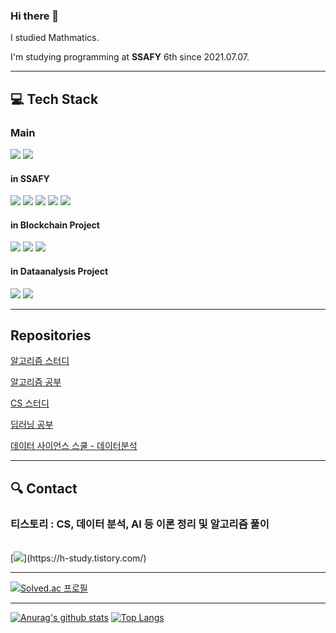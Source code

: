 ### Hi there 👋

I studied Mathmatics.

I'm studying programming at **SSAFY** 6th since 2021.07.07.

<hr>

## :computer: Tech Stack

### Main
<img src="https://img.shields.io/badge/Python-3766AB?style=for-the-badge&logoWidth=30&logo=Python&logoColor=white"/></a>
<img src="https://img.shields.io/badge/MySQL-4479A1?style=for-the-badge&logoWidth=30&logo=MySQL&logoColor=white"/></a>

#### in SSAFY
<img src="https://img.shields.io/badge/Django-092E20?style=for-the-badge&logoWidth=30&logo=Django&logoColor=white"/></a>
<img src="https://img.shields.io/badge/HTML5-E34F26?style=for-the-badge&logoWidth=30&logo=HTML&logoColor=white"/></a>
<img src="https://img.shields.io/badge/CSS3-1572B6?style=for-the-badge&logoWidth=30&logo=CSS&logoColor=white"/></a>
<img src="https://img.shields.io/badge/JavaScript-F7DF1E??style=for-the-badge&logoWidth=30&logo=JavaScript&logoColor=white"/></a>
<img src="https://img.shields.io/badge/Vue.js-4FC08D?style=for-the-badge&logoWidth=30&logo=Vue.js&logoColor=white"/></a>

#### in Blockchain Project
<img src="https://img.shields.io/badge/Go-00ADD8?style=for-the-badge&logoWidth=30&logo=Go&logoColor=white"/></a>
<img src="https://img.shields.io/badge/Solidity-363636?style=for-the-badge&logoWidth=30&logo=Solidity&logoColor=white"/></a>
<img src="https://img.shields.io/badge/React-61DAFB?style=for-the-badge&logoWidth=30&logo=React&logoColor=white"/></a>

#### in Dataanalysis Project
<img src="https://img.shields.io/badge/pandas-150458?style=for-the-badge&logoWidth=30&logo=pandas&logoColor=white"/></a>
<img src="https://img.shields.io/badge/TensorFlow-FF6F00?style=for-the-badge&logoWidth=30&logo=TensorFlow&logoColor=white"/></a>

<hr>

## Repositories

[알고리즘 스터디](https://github.com/mintropy/algorithm_pulzo)

[알고리즘 공부](https://github.com/minicks/-Algorithm_Study)

[CS 스터디](https://github.com/minicks/cs_pulzo)

[딥러닝 공부](https://github.com/minicks/Deeplearning)

[데이터 사이언스 스쿨 - 데이터분석](https://github.com/minicks/Datascience__school)
  
<hr>

## :mag: Contact
### 티스토리 : CS, 데이터 분석, AI 등 이론 정리 및 알고리즘 풀이 
<br>
[<img src="https://img.shields.io/badge/Tistory-092E20?style=for-the-badge&logoWidth=30"/></a>](https://h-study.tistory.com/)
 


<hr>

[![Solved.ac
프로필](http://mazassumnida.wtf/api/v2/generate_badge?boj=xorbs578)](https://solved.ac/xorbs578) 

<hr>

[![Anurag's github stats](https://github-readme-stats.vercel.app/api?username=minicks)](https://github.com/anuraghazra/github-readme-stats)
[![Top Langs](https://github-readme-stats.vercel.app/api/top-langs/?username=minicks&layout=compact)](https://github.com/anuraghazra/github-readme-stats)




<!--
**minicks/minicks** is a ✨ _special_ ✨ repository because its `README.md` (this file) appears on your GitHub profile.

Here are some ideas to get you started:

- 🔭 I’m currently working on ...
- 🌱 I’m currently learning ...
- 👯 I’m looking to collaborate on ...
- 🤔 I’m looking for help with ...
- 💬 Ask me about ...
- 📫 How to reach me: ...
- 😄 Pronouns: ...
- ⚡ Fun fact: ...
-->
